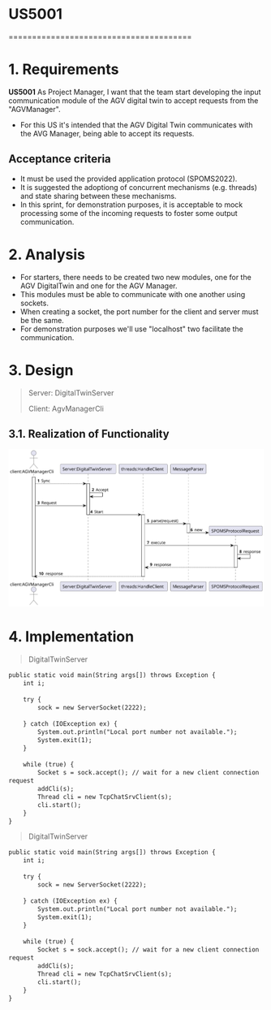 # US5001
=======================================


# 1. Requirements

**US5001** As Project Manager, I want that the team start developing the input communication module of the AGV digital twin to accept requests from the "AGVManager".

* For this US it's intended that the AGV Digital Twin communicates with the AVG Manager, being able to accept its requests.

## Acceptance criteria
* It must be used the provided application protocol (SPOMS2022).
* It is suggested the adoptiong of concurrent mechanisms (e.g. threads) and state sharing between these mechanisms.
* In this sprint, for demonstration purposes, it is acceptable to mock processing some of the incoming requests to foster some output communication.

# 2. Analysis

- For starters, there needs to be created two new modules, one for the AGV DigitalTwin and one for the AGV Manager.
- This modules must be able to communicate with one another using sockets.
- When creating a socket, the port number for the client and server must be the same.
- For demonstration purposes we'll use "localhost" two facilitate the communication.

# 3. Design

>   Server: DigitalTwinServer
>
>   Client: AgvManagerCli

## 3.1. Realization of Functionality

![SD](US5001_SD.svg)


# 4. Implementation

>    DigitalTwinServer

    public static void main(String args[]) throws Exception {
        int i;

        try {
            sock = new ServerSocket(2222);

        } catch (IOException ex) {
            System.out.println("Local port number not available.");
            System.exit(1);
        }

        while (true) {
            Socket s = sock.accept(); // wait for a new client connection request
            addCli(s);
            Thread cli = new TcpChatSrvClient(s);
            cli.start();
        }
    }


>    DigitalTwinServer

    public static void main(String args[]) throws Exception {
        int i;

        try {
            sock = new ServerSocket(2222);

        } catch (IOException ex) {
            System.out.println("Local port number not available.");
            System.exit(1);
        }

        while (true) {
            Socket s = sock.accept(); // wait for a new client connection request
            addCli(s);
            Thread cli = new TcpChatSrvClient(s);
            cli.start();
        }
    }

